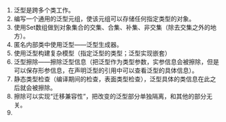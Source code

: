1. 泛型是跨多个类工作。
2. 编写一个通用的泛型元组，使该元组可以存储任何指定类型的对象。
3. 使用Set数组做到对象集合的交集、合集、补集、非交集（除去交集之外的地方）。
4. 匿名内部类中使用泛型——泛型生成器。
5. 使用泛型构建复杂模型（指定泛型的类型；泛型实现嵌套）
6. 泛型擦除——擦除泛型信息（把泛型作为类型参数，实参信息会被擦除，但是可以保存形参信息，在声明泛型的引用中可以查看泛型的具体信息）。
7. 静态类型检查（编译期间的检查，表面类型检查），泛型具体的类信息在此之后就会被擦除。
8. 擦除可以实现“迁移兼容性”，把改变的泛型部分单独隔离，和其他的部分无关。
9. 